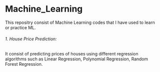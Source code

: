 # Machine_Learning
  
This repositry consist of Machine Learning codes that I have used to learn or practice ML.
  
###### 1. House Price Prediction:  
It consist of predicting prices of houses using different regression algorithms such as Linear Regression, Polynomial Regression, Random Forest Regression.

  
